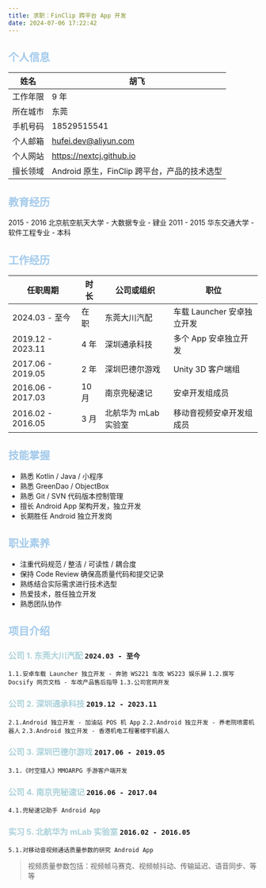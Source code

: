 ```yaml
---
title: 求职：FinClip 跨平台 App 开发
date: 2024-07-06 17:22:42
---
```


## <font color=#A3CAEB>个人信息</font>

| 姓名   | 胡飞                             |
|------|--------------------------------|
| 工作年限 | 9 年                            |
| 所在城市 | 东莞                             |
| 手机号码 | 18529515541                    |
| 个人邮箱 | hufei.dev@aliyun.com           |
| 个人网站 | https://nextcj.github.io       |
| 擅长领域 | Android 原生，FinClip 跨平台，产品的技术选型 |

## <font color=#A3CAEB>教育经历</font>

2015 - 2016 北京航空航天大学 - 大数据专业 - 肄业
2011 - 2015 华东交通大学 - 软件工程专业 - 本科

## <font color=#A3CAEB>工作经历</font>

| 任职周期              | 时长  | 公司或组织         | 职位                 |
|-------------------|-----|---------------|--------------------|
| 2024.03 - 至今      | 在职  | 东莞大川汽配        | 车载 Launcher 安卓独立开发 |
| 2019.12 - 2023.11 | 4 年 | 深圳通承科技        | 多个 App 安卓独立开发      |
| 2017.06 - 2019.05 | 2 年 | 深圳巴德尔游戏       | Unity 3D 客户端组      |
| 2016.06 - 2017.03 | 10月 | 南京兜秘速记        | 安卓开发组成员            |
| 2016.02 - 2016.05 | 3 月 | 北航华为 mLab 实验室 | 移动音视频安卓开发组成员       |

## <font color=#A3CAEB>技能掌握</font>

- 熟悉 Kotlin / Java / 小程序
- 熟悉 GreenDao / ObjectBox
- 熟悉 Git / SVN 代码版本控制管理
- 擅长 Android App 架构开发，独立开发
- 长期胜任 Android 独立开发岗

## <font color=#A3CAEB>职业素养</font>

- 注重代码规范 / 整洁 / 可读性 / 耦合度
- 保持 Code Review 确保高质量代码和提交记录
- 熟练结合实际需求进行技术选型
- 热爱技术，胜任独立开发
- 熟悉团队协作

## <font color=#A3CAEB>项目介绍</font>

### <font color=#AAD1D9>公司 1. 东莞大川汽配</font> `2024.03 - 至今`

`1.1.安卓车载 Launcher 独立开发 - 奔驰 WS221 车改 WS223 娱乐屏`
`1.2.撰写 Docsify 网页文档 - 车改产品售后指导`
`1.3.公司官网开发`

### <font color=#AAD1D9>公司 2. 深圳通承科技</font> `2019.12 - 2023.11`

`2.1.Android 独立开发 - 加油站 POS 机 App`
`2.2.Android 独立开发 - 养老院喷雾机器人`
`2.3.Android 独立开发 - 香港机电工程署楼宇机器人`

### <font color=#AAD1D9>公司 3. 深圳巴德尔游戏</font> `2017.06 - 2019.05`

`3.1.《时空猎人》MMOARPG 手游客户端开发`

### <font color=#AAD1D9>公司 4. 南京兜秘速记</font> `2016.06 - 2017.04`

`4.1.兜秘速记助手 Android App`

### <font color=#AAD1D9>实习 5. 北航华为 mLab 实验室</font> `2016.02 - 2016.05`

`5.1.对移动音视频通话质量参数的研究 Android App`

> 视频质量参数包括：视频帧马赛克、视频帧抖动、传输延迟、语音同步、等等